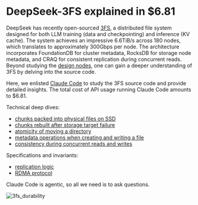 # DeepSeek-3FS explained in $6.81

DeepSeek has recently open-sourced [3FS](https://github.com/deepseek-ai/3FS), a distributed file system designed for both LLM training (data and checkpointing) and inference (KV cache). The system achieves an impressive 6.6TiB/s across 180 nodes, which translates to approximately 300Gbps per node. The architecture incorporates FoundationDB for cluster metadata, RocksDB for storage node metadata, and CRAQ for consistent replication during concurrent reads. Beyond studying the [design nodes](https://github.com/deepseek-ai/3FS/blob/main/docs/design_notes.md), one can gain a deeper understanding of 3FS by delving into the source code.

Here, we enlisted [Claude Code](https://docs.anthropic.com/en/docs/agents-and-tools/claude-code) to study the 3FS source code and provide detailed insights. The total cost of API usage running Claude Code amounts to $6.81.

Technical deep dives:
* [chunks packed into physical files on SSD](chunk_storage.md)
* [chunks rebuilt after storage target failure](data_durability.md)
* [atomicity of moving a directory](directory_move.md)
* [metadata operations when creating and writing a file](metadata_operations.md)
* [consistency during concurrent reads and writes](read_write_consistency.md)

Specifications and invariants:
* [replication logic](storage_verification.md)
* [RDMA protocol](rdma_network_specification.md)  

Claude Code is agentic, so all we need is to ask questions.

![3fs_durability](https://github.com/user-attachments/assets/0423379f-e6ac-461f-8bb2-3e4bd4f2da02)
